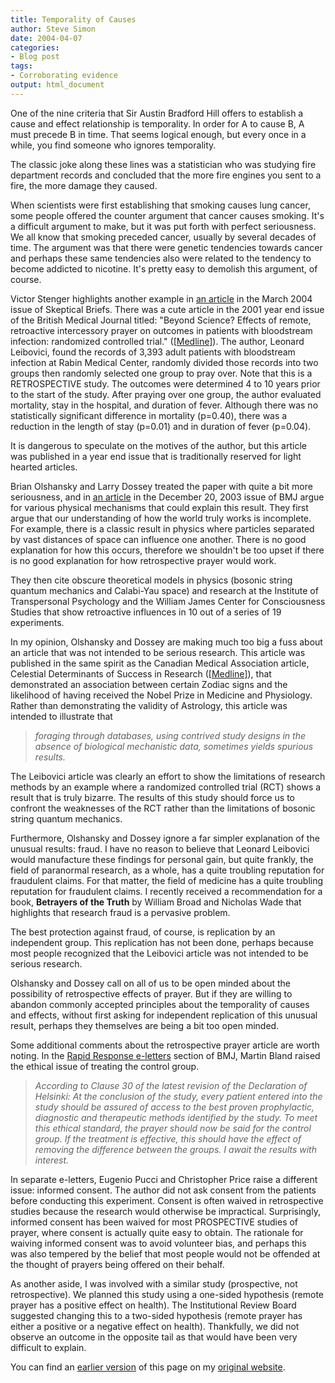 ```yaml
---
title: Temporality of Causes
author: Steve Simon
date: 2004-04-07
categories:
- Blog post
tags:
- Corroborating evidence
output: html_document
---
```

One of the nine criteria that Sir Austin Bradford Hill offers to
establish a cause and effect relationship is temporality. In order for A
to cause B, A must precede B in time. That seems logical enough, but
every once in a while, you find someone who ignores temporality.

The classic joke along these lines was a statistician who was studying
fire department records and concluded that the more fire engines you
sent to a fire, the more damage they caused.

When scientists were first establishing that smoking causes lung cancer,
some people offered the counter argument that cancer causes smoking.
It's a difficult argument to make, but it was put forth with perfect
seriousness. We all know that smoking preceded cancer, usually by
several decades of time. The argument was that there were genetic
tendencies towards cancer and perhaps these same tendencies also were
related to the tendency to become addicted to nicotine. It's pretty
easy to demolish this argument, of course.

Victor Stenger highlights another example in [an
article](http://www.csicop.org/sb/2004-03/reality-check.html) in the
March 2004 issue of Skeptical Briefs. There was a cute article in the
2001 year end issue of the British Medical Journal titled: "Beyond
Science? Effects of remote, retroactive intercessory prayer on outcomes
in patients with bloodstream infection: randomized controlled trial."
([\[Medline\]](http://www.ncbi.nlm.nih.gov/entrez/query.fcgi?cmd=retrieve&db=pubmed&list_uids=11751349&dopt=Abstract)).
The author, Leonard Leibovici, found the records of 3,393 adult patients
with bloodstream infection at Rabin Medical Center, randomly divided
those records into two groups then randomly selected one group to pray
over. Note that this is a RETROSPECTIVE study. The outcomes were
determined 4 to 10 years prior to the start of the study. After praying
over one group, the author evaluated mortality, stay in the hospital,
and duration of fever. Although there was no statistically significant
difference in mortality (p=0.40), there was a reduction in the length of
stay (p=0.01) and in duration of fever (p=0.04).

It is dangerous to speculate on the motives of the author, but this
article was published in a year end issue that is traditionally reserved
for light hearted articles.

Brian Olshansky and Larry Dossey treated the paper with quite a bit more
seriousness, and in [an
article](http://bmj.bmjjournals.com/cgi/content/full/327/7429/1465) in
the December 20, 2003 issue of BMJ argue for various physical mechanisms
that could explain this result. They first argue that our understanding
of how the world truly works is incomplete. For example, there is a
classic result in physics where particles separated by vast distances of
space can influence one another. There is no good explanation for how
this occurs, therefore we shouldn't be too upset if there is no good
explanation for how retrospective prayer would work.

They then cite obscure theoretical models in physics (bosonic string
quantum mechanics and Calabi-Yau space) and research at the Institute of
Transpersonal Psychology and the William James Center for Consciousness
Studies that show retroactive influences in 10 out of a series of 19
experiments.

In my opinion, Olshansky and Dossey are making much too big a fuss about
an article that was not intended to be serious research. This article
was published in the same spirit as the Canadian Medical Association
article, Celestial Determinants of Success in Research
([\[Medline\]](http://www.ncbi.nlm.nih.gov/entrez/query.fcgi?cmd=Retrieve&db=PubMed&list_uids=11841004&dopt=Abstract)),
that demonstrated an association between certain Zodiac signs and the
likelihood of having received the Nobel Prize in Medicine and
Physiology. Rather than demonstrating the validity of Astrology, this
article was intended to illustrate that

> *foraging through databases, using contrived study designs in the
> absence of biological mechanistic data, sometimes yields spurious
> results.*

The Leibovici article was clearly an effort to show the limitations of
research methods by an example where a randomized controlled trial (RCT)
shows a result that is truly bizarre. The results of this study should
force us to confront the weaknesses of the RCT rather than the
limitations of bosonic string quantum mechanics.

Furthermore, Olshansky and Dossey ignore a far simpler explanation of
the unusual results: fraud. I have no reason to believe that Leonard
Leibovici would manufacture these findings for personal gain, but quite
frankly, the field of paranormal research, as a whole, has a quite
troubling reputation for fraudulent claims. For that matter, the field
of medicine has a quite troubling reputation for fraudulent claims. I
recently received a recommendation for a book, **Betrayers of the
Truth** by William Broad and Nicholas Wade that highlights that research
fraud is a pervasive problem.

The best protection against fraud, of course, is replication by an
independent group. This replication has not been done, perhaps because
most people recognized that the Leibovici article was not intended to be
serious research.

Olshansky and Dossey call on all of us to be open minded about the
possibility of retrospective effects of prayer. But if they are willing
to abandon commonly accepted principles about the temporality of causes
and effects, without first asking for independent replication of this
unusual result, perhaps they themselves are being a bit too open minded.

Some additional comments about the retrospective prayer article are
worth noting. In the [Rapid Response
e-letters](http://bmj.bmjjournals.com/cgi/eletters/323/7327/1450)
section of BMJ, Martin Bland raised the ethical issue of treating the
control group.

> *According to Clause 30 of the latest revision of the Declaration of
> Helsinki: At the conclusion of the study, every patient entered into
> the study should be assured of access to the best proven prophylactic,
> diagnostic and therapeutic methods identified by the study. To meet
> this ethical standard, the prayer should now be said for the control
> group. If the treatment is effective, this should have the effect of
> removing the difference between the groups. I await the results with
> interest.*

In separate e-letters, Eugenio Pucci and Christopher Price raise a
different issue: informed consent. The author did not ask consent from
the patients before conducting this experiment. Consent is often waived
in retrospective studies because the research would otherwise be
impractical. Surprisingly, informed consent has been waived for most
PROSPECTIVE studies of prayer, where consent is actually quite easy to
obtain. The rationale for waiving informed consent was to avoid
volunteer bias, and perhaps this was also tempered by the belief that
most people would not be offended at the thought of prayers being
offered on their behalf.

As another aside, I was involved with a similar study (prospective, not
retrospective). We planned this study using a one-sided hypothesis
(remote prayer has a positive effect on health). The Institutional
Review Board suggested changing this to a two-sided hypothesis (remote
prayer has either a positive or a negative effect on health).
Thankfully, we did not observe an outcome in the opposite tail as that
would have been very difficult to explain.

You can find an [earlier version](http://www.pmean.com/04/temporality.html) of this page on my [original website](http://www.pmean.com/original_site.html).
